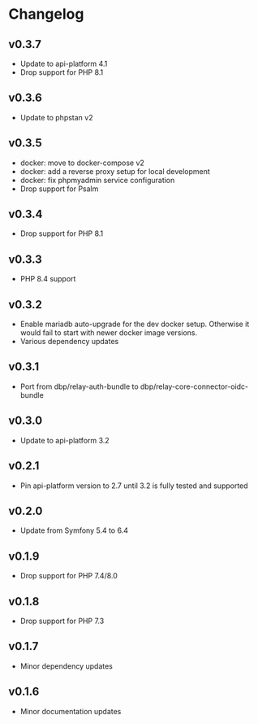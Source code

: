 # Changelog

## v0.3.7

* Update to api-platform 4.1
* Drop support for PHP 8.1

## v0.3.6

* Update to phpstan v2

## v0.3.5

* docker: move to docker-compose v2
* docker: add a reverse proxy setup for local development
* docker: fix phpmyadmin service configuration
* Drop support for Psalm

## v0.3.4

* Drop support for PHP 8.1

## v0.3.3

* PHP 8.4 support

## v0.3.2

* Enable mariadb auto-upgrade for the dev docker setup. Otherwise it would fail to start with newer docker image versions.
* Various dependency updates

## v0.3.1

* Port from dbp/relay-auth-bundle to dbp/relay-core-connector-oidc-bundle

## v0.3.0

* Update to api-platform 3.2

## v0.2.1

* Pin api-platform version to 2.7 until 3.2 is fully tested and supported

## v0.2.0

* Update from Symfony 5.4 to 6.4

## v0.1.9

* Drop support for PHP 7.4/8.0

## v0.1.8

* Drop support for PHP 7.3

## v0.1.7

* Minor dependency updates

## v0.1.6

* Minor documentation updates
